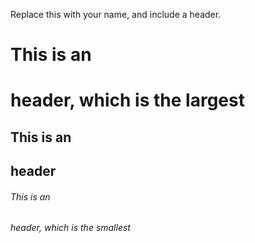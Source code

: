 Replace this with your name, and include a header.
# This is an <h1> header, which is the largest

## This is an <h2> header

###### This is an <h6> header, which is the smallest
